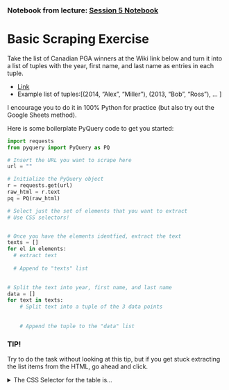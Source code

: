 ### Notebook from lecture: [Session 5 Notebook](https://github.com/alexmill/techcamp_week1/blob/master/session5/session5_notebook.ipynb)

# Basic Scraping Exercise

Take the list of Canadian PGA winners at the Wiki link below and turn it into a list of tuples with the year, first name, and last name as entries in each tuple.
- [Link](https://en.wikipedia.org/wiki/Canadian_PGA_Championship)
- Example list of tuples:[(2014, “Alex”, “Miller”), (2013, “Bob”, “Ross”), … ]

I encourage you to do it in 100% Python for practice (but also try out the Google Sheets method).

Here is some boilerplate PyQuery code to get you started:

```python
import requests
from pyquery import PyQuery as PQ

# Insert the URL you want to scrape here
url = ""

# Initialize the PyQuery object 
r = requests.get(url)
raw_html = r.text
pq = PQ(raw_html)

# Select just the set of elements that you want to extract
# Use CSS selectors!


# Once you have the elements identfied, extract the text
texts = []
for el in elements:
  # extract text
  
  # Append to "texts" list
  

# Split the text into year, first name, and last name
data = []
for text in texts:
    # Split text into a tuple of the 3 data points
    
    
    # Append the tuple to the "data" list

```


### TIP!

Try to do the task without looking at this tip, but if you get stuck extracting the list items from the HTML, go ahead and click.

<details> 
  <summary>The CSS Selector for the table is...</summary>
<pre>
<code>
ul = pq("ul")[1]
list_items = PQ(ul)("li")
</code>
</pre>
</details>
